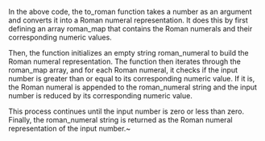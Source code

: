 In the above code, the to_roman function takes a number as an argument and converts it into a Roman numeral representation. It does this by first defining an array roman_map that contains the Roman numerals and their corresponding numeric values.

Then, the function initializes an empty string roman_numeral to build the Roman numeral representation. The function then iterates through the roman_map array, and for each Roman numeral, it checks if the input number is greater than or equal to its corresponding numeric value. If it is, the Roman numeral is appended to the roman_numeral string and the input number is reduced by its corresponding numeric value.

This process continues until the input number is zero or less than zero. Finally, the roman_numeral string is returned as the Roman numeral representation of the input number.~
